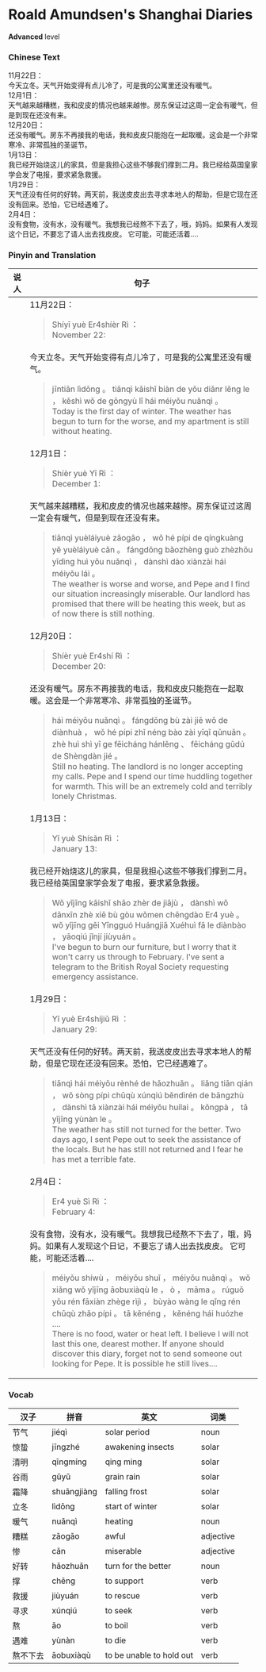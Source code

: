 # Roald Amundsen's Shanghai Diaries
**Advanced** level
### Chinese Text
11月22日：<br />今天立冬。天气开始变得有点儿冷了，可是我的公寓里还没有暖气。<br />12月1日：<br />天气越来越糟糕，我和皮皮的情况也越来越惨。房东保证过这周一定会有暖气，但是到现在还没有来。<br />12月20日：<br />还没有暖气。房东不再接我的电话，我和皮皮只能抱在一起取暖。这会是一个非常寒冷、非常孤独的圣诞节。<br />1月13日：<br />我已经开始烧这儿的家具，但是我担心这些不够我们撑到二月。我已经给英国皇家学会发了电报，要求紧急救援。<br />1月29日：<br />天气还没有任何的好转。两天前，我送皮皮出去寻求本地人的帮助，但是它现在还没有回来。恐怕，它已经遇难了。<br />2月4日：<br />没有食物，没有水，没有暖气。我想我已经熬不下去了，哦，妈妈。如果有人发现这个日记，不要忘了请人出去找皮皮。 它可能，可能还活着....

### Pinyin and Translation
|说人|句子|
|----|----|
||11月22日：<blockquote>Shíyī  yuè Er4shíèr  Rì ：<br />November 22:</blockquote>|
||今天立冬。天气开始变得有点儿冷了，可是我的公寓里还没有暖气。<blockquote>jīntiān lìdōng 。 tiānqì kāishǐ biàn de yǒu  diǎnr lěng le ， kěshì wǒ de gōngyù lǐ hái méiyǒu nuǎnqì 。<br />Today is the first day of winter. The weather has begun to turn for the worse, and my apartment is still without heating.</blockquote>|
||12月1日：<blockquote>Shíèr  yuè Yī  Rì ：<br />December 1:</blockquote>|
||天气越来越糟糕，我和皮皮的情况也越来越惨。房东保证过这周一定会有暖气，但是到现在还没有来。<blockquote>tiānqì yuèláiyuè zāogāo ， wǒ hé pípi de qíngkuàng yě yuèláiyuè cǎn 。 fángdōng bǎozhèng guò zhèzhōu yīdìng huì yǒu nuǎnqì ， dànshì dào xiànzài hái méiyǒu lái 。<br />The weather is worse and worse, and Pepe and I find our situation increasingly miserable. Our landlord has promised that there will be heating this week, but as of now there is still nothing.</blockquote>|
||12月20日：<blockquote>Shíèr  yuè Er4shí  Rì ：<br />December 20:</blockquote>|
||还没有暖气。房东不再接我的电话，我和皮皮只能抱在一起取暖。这会是一个非常寒冷、非常孤独的圣诞节。<blockquote>hái méiyǒu nuǎnqì 。 fángdōng bù zài jiē wǒ de diànhuà ， wǒ hé pípi zhǐ néng bào zài yīqǐ qǔnuǎn 。 zhè huì shì yī ge fēicháng hánlěng 、 fēicháng gūdú de Shèngdàn jié 。<br />Still no heating. The landlord is no longer accepting my calls. Pepe and I spend our time huddling together for warmth. This will be an extremely cold and terribly lonely Christmas.</blockquote>|
||1月13日：<blockquote>Yī  yuè Shísān  Rì ：<br />January 13:</blockquote>|
||我已经开始烧这儿的家具，但是我担心这些不够我们撑到二月。我已经给英国皇家学会发了电报，要求紧急救援。<blockquote>Wǒ yǐjīng kāishǐ shāo zhèr de jiājù ， dànshì wǒ dānxīn zhè xiē bù gòu wǒmen chēngdào Er4  yuè 。 wǒ yǐjīng gěi Yīngguó Huángjiā Xuéhuì fā le diànbào ， yāoqiú jǐnjí jiùyuán 。<br />I've begun to burn our furniture, but I worry that it won't carry us through to February. I've sent a telegram to the British Royal Society requesting emergency assistance.</blockquote>|
||1月29日：<blockquote>Yī  yuè Er4shíjiǔ  Rì ：<br />January 29:</blockquote>|
||天气还没有任何的好转。两天前，我送皮皮出去寻求本地人的帮助，但是它现在还没有回来。恐怕，它已经遇难了。<blockquote>tiānqì hái méiyǒu rènhé de hǎozhuǎn 。 liǎng tiān qián ， wǒ sòng pípi chūqù xúnqiú běndìrén de bāngzhù ， dànshì tā xiànzài hái méiyǒu huílai 。 kǒngpà ， tā yǐjīng yùnàn le 。<br />The weather has still not turned for the better. Two days ago, I sent Pepe out to seek the assistance of the locals. But he has still not returned and I fear he has met a terrible fate.</blockquote>|
||2月4日：<blockquote>Er4  yuè Sì  Rì ：<br />February 4:</blockquote>|
||没有食物，没有水，没有暖气。我想我已经熬不下去了，哦，妈妈。如果有人发现这个日记，不要忘了请人出去找皮皮。 它可能，可能还活着....<blockquote>méiyǒu shíwù ， méiyǒu shuǐ ， méiyǒu nuǎnqì 。 wǒ xiǎng wǒ yǐjīng āobuxiàqù le ， ò ， māma 。 rúguǒ yǒu rén fāxiàn zhège rìjì ， bùyào wàng le qǐng rén chūqù zhǎo pípi 。  tā kěnéng ， kěnéng hái  huózhe ....<br />There is no food, water or heat left. I believe I will not last this one, dearest mother. If anyone should discover this diary, forget not to send someone out looking for Pepe. It is possible he still lives....</blockquote>|
### Vocab
|汉子|拼音|英文|词类|
|----|----|----|----|
|节气|jiéqì|solar period|noun|
|惊蛰|jīngzhé|awakening insects|solar|
|清明|qīngmíng|qing ming|solar|
|谷雨|gǔyǔ|grain rain|solar|
|霜降|shuāngjiàng|falling frost|solar|
|立冬|lìdōng|start of winter|solar|
|暖气|nuǎnqì|heating|noun|
|糟糕|zāogāo|awful|adjective|
|惨|cǎn|miserable|adjective|
|好转|hǎozhuǎn|turn for the better|noun|
|撑|chēng|to support|verb|
|救援|jiùyuán|to rescue|verb|
|寻求|xúnqiú|to seek|verb|
|熬|āo|to boil|verb|
|遇难|yùnàn|to die|verb|
|熬不下去|āobuxiàqù|to be unable to hold out|verb|